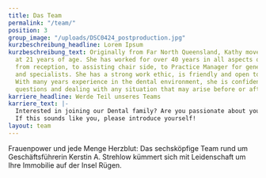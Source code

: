 ```yaml
---
title: Das Team
permalink: "/team/"
position: 3
group_image: "/uploads/DSC0424_postproduction.jpg"
kurzbeschreibung_headline: Lorem Ipsum
kurzbeschreibung_text: Originally from Far North Queensland, Kathy moved to Canberra
  at 21 years of age. She has worked for over 40 years in all aspects of Dentistry,
  from reception, to assisting chair side, to Practice Manager for general dentists
  and specialists. She has a strong work ethic, is friendly and open to new challenges.
  With many years experience in the dental environment, she is confident in answering
  questions and dealing with any situation that may arise before or after your appointment.
karriere_headline: Werde Teil unseres Teams
karriere_text: |-
  Interested in joining our Dental family? Are you passionate about your work and want to have fun doing it? We are always looking for the best dentists, hygienists, assistants, and support staff for our team.
  If this sounds like you, please introduce yourself!
layout: team
---
```


Frauenpower und jede Menge Herzblut: Das sechsköpfige Team rund um Geschäftsführerin Kerstin A. Strehlow kümmert sich mit Leidenschaft um Ihre Immobilie auf der Insel Rügen.